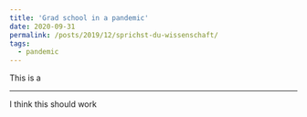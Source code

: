 ```yaml
---
title: 'Grad school in a pandemic'
date: 2020-09-31
permalink: /posts/2019/12/sprichst-du-wissenschaft/
tags:
  - pandemic
---
```


This is a

---

I think this should work
